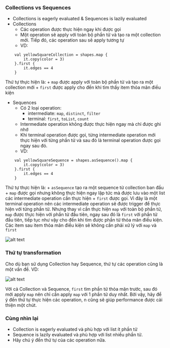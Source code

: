 ### Collections vs Sequences
* Collections is eagerly evaluated & Sequences is lazily evaluated
* Collections
  - Các operation được thực hiện ngay khi được gọi
  - Một operation sẽ apply với toàn bộ phần tử và tạo ra một collection mới. Tiếp đó, các operation sau sẽ apply tương tự
  - VD:
```
    val yellowSquareCollection = shapes.map {
        it.copy(color = 3)
    }.first {
        it.edges == 4
    }
```
  Thứ tự thực hiện là:
    + `map` được apply với toàn bộ phần tử và tạo ra một collection mới
    + `first` được apply cho đến khi tìm thấy item thỏa mãn điều kiện

* Sequences
  - Có 2 loại operation:
    + intermediate: `map`, `distinct`, `filter`
    + terminal: `first`, `toList`, `count`
  - Intermediate operation không được thực hiện ngay mà chỉ được ghi nhớ
  - Khi terminal operation được gọi, từng intermediate operation mới thực hiện với từng phần tử và sau đó là terminal operation được gọi ngay sau đó.
  - VD:
```
    val yellowSquareSequence = shapes.asSequence().map {
        it.copy(color = 3)
    }.first {
        it.edges == 4
    }
```
  Thứ tự thực hiện là:
    + `asSequence` tạo ra một sequence từ collection ban đầu
    + `map` được gọi nhưng không thực hiện ngay lập tức mà được lưu vào một list các intermediate operation cần thực hiện
    + `first` được gọi. Vì đây là một terminal operation nên các intermediate operation sẽ được trigger để thực hiện với từng phần tử. Nhưng thay vì cần thực hiện `map` với toàn bộ phần tử, `map` được thực hiện với phần tử đầu tiên, ngay sau đó là `first` với phần tử đầu tiên, tiếp tục như vậy cho đến khi tìm được phần tử thỏa mãn điều kiện. Các item sau item thỏa mãn điều kiện sẽ không cần phải xử lý với `map` và `first`

![alt text](https://miro.medium.com/max/700/0*hdSVv06ug45AzTTr)

### Thứ tự transformation

Cho dù bạn sử dụng Collection hay Sequence, thứ tự các operation cũng là một vấn đề. VD:

![alt text](https://miro.medium.com/max/700/0*F4tikgy89TZZnUWP)

Với cả Collection và Sequence, `first` tìm phần tử thỏa mãn trước, sau đó mới apply `map` nên chỉ cần apply `map` với 1 phần tử duy nhất. Bởi vậy, hãy để ý đến thứ tự thực hiện các operation, n cũng sẽ giúp performance được cải thiện một chút.

### Cùng nhìn lại
- Collection is eagerly evaluated và phù hợp với list ít phần tử
- Sequence is lazily evaluated và phù hợp với list nhiều phần tử.
- Hãy chú ý đến thứ tự của các operation nữa.
